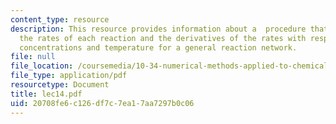 ```yaml
---
content_type: resource
description: This resource provides information about a  procedure that evaluates
  the rates of each reaction and the derivatives of the rates with respect to the
  concentrations and temperature for a general reaction network.
file: null
file_location: /coursemedia/10-34-numerical-methods-applied-to-chemical-engineering-fall-2005/20708fe6c126df7c7ea17aa7297b0c06_lec14.pdf
file_type: application/pdf
resourcetype: Document
title: lec14.pdf
uid: 20708fe6-c126-df7c-7ea1-7aa7297b0c06
---
```

